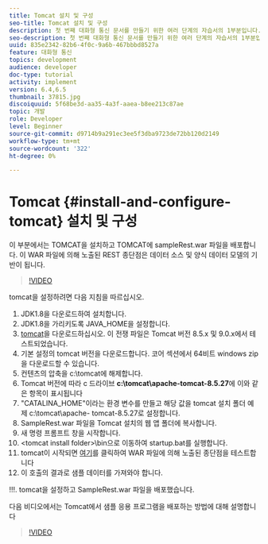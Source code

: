 ```yaml
---
title: Tomcat 설치 및 구성
seo-title: Tomcat 설치 및 구성
description: 첫 번째 대화형 통신 문서를 만들기 위한 여러 단계의 자습서의 1부분입니다.이 부분에서는 TOMCAT을 설치하고 TOMCAT에 sampleRest.war 파일을 배포합니다. 이 WAR 파일에 의해 노출된 REST 종단점은 데이터 소스 및 양식 데이터 모델의 기반이 됩니다.
seo-description: 첫 번째 대화형 통신 문서를 만들기 위한 여러 단계의 자습서의 1부분입니다.이 부분에서는 TOMCAT을 설치하고 TOMCAT에 sampleRest.war 파일을 배포합니다. 이 WAR 파일에 의해 노출된 REST 종단점은 데이터 소스 및 양식 데이터 모델의 기반이 됩니다.
uuid: 835e2342-82b6-4f0c-9a6b-467bbbd8527a
feature: 대화형 통신
topics: development
audience: developer
doc-type: tutorial
activity: implement
version: 6.4,6.5
thumbnail: 37815.jpg
discoiquuid: 5f68be3d-aa35-4a3f-aaea-b8ee213c87ae
topic: 개발
role: Developer
level: Beginner
source-git-commit: d9714b9a291ec3ee5f3dba9723de72bb120d2149
workflow-type: tm+mt
source-wordcount: '322'
ht-degree: 0%

---
```



# Tomcat {#install-and-configure-tomcat} 설치 및 구성

이 부분에서는 TOMCAT을 설치하고 TOMCAT에 sampleRest.war 파일을 배포합니다. 이 WAR 파일에 의해 노출된 REST 종단점은 데이터 소스 및 양식 데이터 모델의 기반이 됩니다.

>[!VIDEO](https://video.tv.adobe.com/v/37815/?quality=9&learn=on)

tomcat을 설정하려면 다음 지침을 따르십시오.

1. JDK1.8을 다운로드하여 설치합니다.
2. JDK1.8을 가리키도록 JAVA_HOME을 설정합니다.
3. [tomcat](https://tomcat.apache.org/)을 다운로드하십시오. 이 전쟁 파일은 Tomcat 버전 8.5.x 및 9.0.x에서 테스트되었습니다.
4. 기본 설정의 tomcat 버전을 다운로드합니다. 코어 섹션에서 64비트 windows zip 을 다운로드할 수 있습니다.
5. 컨텐츠의 압축을 c:\tomcat에 해제합니다.
6. Tomcat 버전에 따라 c 드라이브 **c:\tomcat\apache-tomcat-8.5.27**&#x200B;에 이와 같은 항목이 표시됩니다
7. &quot;CATALINA_HOME&quot;이라는 환경 변수를 만들고 해당 값을 tomcat 설치 폴더 예제 c:\tomcat\apache- tomcat-8.5.27로 설정합니다.
8. SampleRest.war 파일을 Tomcat 설치의 웹 앱 폴더에 복사합니다.
9. 새 명령 프롬프트 창을 시작합니다.
10. &lt;tomcat install folder>\bin으로 이동하여 startup.bat를 실행합니다.
11. tomcat이 시작되면 [여기](http://localhost:8080/SampleRest/webapi/getStatement/9586)를 클릭하여 WAR 파일에 의해 노출된 종단점을 테스트합니다
12. 이 호출의 결과로 샘플 데이터를 가져와야 합니다.

!!!. tomcat을 설정하고 SampleRest.war 파일을 배포했습니다.

다음 비디오에서는 Tomcat에서 샘플 응용 프로그램을 배포하는 방법에 대해 설명합니다
>[!VIDEO](https://video.tv.adobe.com/v/37815)